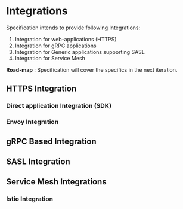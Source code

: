 # Integrations

Specification intends to provide following Integrations:

1. Integration for web-applications (HTTPS)
2. Integration for gRPC applications
3. Integration for Generic applications supporting SASL
4. Integration for Service Mesh

**Road-map** : Specification will cover the specifics in the next iteration.

## HTTPS Integration

### Direct application Integration (SDK)

### Envoy Integration

## gRPC Based Integration

## SASL Integration

## Service Mesh Integrations

### Istio Integration
